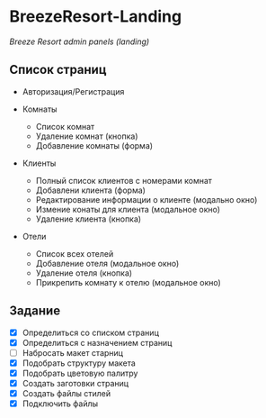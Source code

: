 # BreezeResort-Landing
_Breeze Resort admin panels (landing)_

## Список страниц
- Авторизация/Регистрация

- Комнаты
    - Список комнат
    - Удаление комнат (кнопка)
    - Добавление комнаты (форма)

- Клиенты
    - Полный список клиентов с номерами комнат
    - Добавлени клиента (форма)
    - Редактирование информации о клиенте (модально окно)
    - Измение конаты для клиента (модальное окно)
    - Удаление клиента (кнопка)

- Отели
    - Список всех отелей
    - Добавление отеля (модальное окно)
    - Удаление отеля (кнопка)
    - Прикрепить комнату к отелю (модальное окно)

## Задание
- [x] Определиться со списком страниц
- [x] Определиться с назначением страниц
- [ ] Набросать макет старниц
- [x] Подобрать структуру макета
- [x] Подобрать цветовую палитру
- [x] Создать заготовки страниц
- [x] Создать файлы стилей
- [x] Подключить файлы